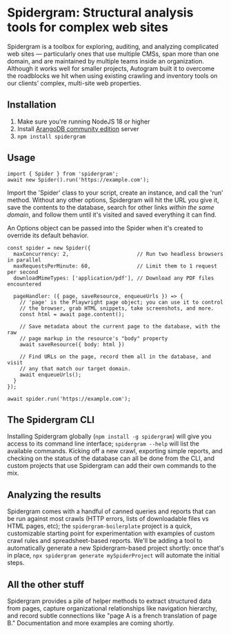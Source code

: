 # Spidergram: Structural analysis tools for complex web sites

Spidergram is a toolbox for exploring, auditing, and analyzing complicated web sites — particularly ones that use multiple CMSs, span more than one domain, and are maintained by multiple teams inside an organization. Although it works well for smaller projects, Autogram built it to overcome the roadblocks we hit when using existing crawling and inventory tools on our clients' complex, multi-site web properties.

## Installation

1. Make sure you're running NodeJS 18 or higher
2. Install [ArangoDB community edition](https://www.arangodb.com/download-major/) server
3. `npm install spidergram`

## Usage

```
import { Spider } from 'spidergram';
await new Spider().run('https://example.com');
```

Import the 'Spider' class to your script, create an instance, and call the 'run' method. Without any other options, Spidergram will hit the URL you give it, save the contents to the database, search for other links *within the same domain*, and follow them until it's visited and saved everything it can find.

An Options object can be passed into the Spider when it's created to override its default behavior.

```
const spider = new Spider({
  maxConcurrency: 2,                      // Run two headless browsers in parallel
  maxRequestsPerMinute: 60,               // Limit them to 1 request per second
  downloadMimeTypes: ['application/pdf'], // Download any PDF files encountered

  pageHandler: ({ page, saveResource, enqueueUrls }) => {
    // 'page' is the Playwright page object; you can use it to control
    // the browser, grab HTML snippets, take screenshots, and more.
    const html = await page.content();

    // Save metadata about the current page to the database, with the raw
    // page markup in the resource's "body" property
    await saveResource({ body: html })

    // Find URLs on the page, record them all in the database, and visit
    // any that match our target domain.
    await enqueueUrls();
  }
});

await spider.run('https://example.com');
```

## The Spidergram CLI

Installing Spidergram globally (`npm install -g spidergram`) will give you access to its command line interface; `spidergram --help` will list the available commands. Kicking off a new crawl, exporting simple reports, and checking on the status of the database can all be done from the CLI, and custom projects that use Spidergram can add their own commands to the mix.

## Analyzing the results

Spidergram comes with a handful of canned queries and reports that can be run against most crawls (HTTP errors, lists of downloadable files vs HTML pages, etc); the `spidergram-boilerplate` project is a quick, customizable starting point for experimentation with examples of custom crawl rules and spreadsheet-based reports. We'll be adding a tool to automatically generate a new Spidergram-based project shortly: once that's in place, `npx spidergram generate mySpiderProject` will automate the initial steps.

## All the other stuff

Spidergram provides a pile of helper methods to extract structured data from pages, capture organizational relationships like navigation hierarchy, and record subtle connections like "page A is a french translation of page B." Documentation and more examples are coming shortly.
